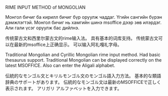 RIME INPUT METHOD of MONGOLIAN

Монгол бичиг ба кирилл бичиг бүр оруулж чаддаг.
Үгийн сангийн бүрэн дэмжлэгтэй.
Монгол бичиг нь хамгийн шинэ msoffice дээр зөв илэрдэг.
Али гали үсэг оруулж бас дийлнэ.

传统蒙古文和西里尔蒙古文的rime输入法。
具有基本的词库支持。
传统蒙古文可以在最新的msoffice上正确显示。
可以输入阿礼嘎礼字母。

Traditional Mongolian and Cyrillic Mongolian rime input method.
Had basic thesaurus support.
Traditional Mongolian can be displayed correctly on the latest MSOFFICE.
Also can enter the Aligali alphabet.

伝統的なモンゴル文とキリルモンゴル文のモンゴル語入力方法。
基本的な類語辞典のサポートがあります。
伝統的なモンゴル文は最新のMSOFFICEで正しく表示されます。
アリガリ アルファベットを入力できます。
